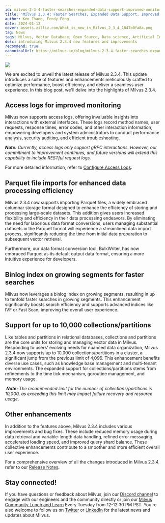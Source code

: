 ```yaml
---
id: milvus-2-3-4-faster-searches-expanded-data-support-improved-monitoring-and-more.md
title: 'Milvus 2.3.4: Faster Searches, Expanded Data Support, Improved Monitoring, and More'
author: Ken Zhang, Fendy Feng
date: 2024-01-12
cover: assets.zilliz.com/What_is_new_in_Milvus_2_3_4_1847b0fa8a.png
tag: News
tags: Milvus, Vector Database, Open Source, Data science, Artificial Intelligence, Vector Management, Vector Search
desc: introducing Milvus 2.3.4 new features and improvements
recommend: true
canonicalUrl: https://milvus.io/blog/milvus-2-3-4-faster-searches-expanded-data-support-improved-monitoring-and-more.md
---
```


![](https://assets.zilliz.com/What_is_new_in_Milvus_2_3_4_1847b0fa8a.png)


We are excited to unveil the latest release of Milvus 2.3.4. This update introduces a suite of features and enhancements meticulously crafted to optimize performance, boost efficiency, and deliver a seamless user experience. In this blog post, we'll delve into the highlights of Milvus 2.3.4. 

## Access logs for improved monitoring

Milvus now supports access logs, offering invaluable insights into interactions with external interfaces. These logs record method names, user requests, response times, error codes, and other interaction information, empowering developers and system administrators to conduct performance analysis, security auditing, and efficient troubleshooting. 

**_Note:_** _Currently, access logs only support gRPC interactions. However, our commitment to improvement continues, and future versions will extend this capability to include RESTful request logs._ 

For more detailed information, refer to [Configure Access Logs](https://milvus.io/docs/configure_access_logs.md).

## Parquet file imports for enhanced data processing efficiency

Milvus 2.3.4 now supports importing Parquet files, a widely embraced columnar storage format designed to enhance the efficiency of storing and processing large-scale datasets. This addition gives users increased flexibility and efficiency in their data processing endeavors. By eliminating the need for laborious data format conversions, users managing substantial datasets in the Parquet format will experience a streamlined data import process, significantly reducing the time from initial data preparation to subsequent vector retrieval.

Furthermore, our data format conversion tool, BulkWriter, has now embraced Parquet as its default output data format, ensuring a more intuitive experience for developers. 

## Binlog index on growing segments for faster searches

Milvus now leverages a binlog index on growing segments, resulting in up to tenfold faster searches in growing segments. This enhancement significantly boosts search efficiency and supports advanced indices like IVF or Fast Scan, improving the overall user experience.

## Support for up to 10,000 collections/partitions

Like tables and partitions in relational databases, collections and partitions are the core units for storing and managing vector data in Milvus. Responding to users' evolving needs for nuanced data organization, Milvus 2.3.4 now supports up to 10,000 collections/partitions in a cluster, a significant jump from the previous limit of 4,096. This enhancement benefits diverse use cases, such as knowledge base management and multi-tenant environments. The expanded support for collections/partitions stems from refinements to the time tick mechanism, goroutine management, and memory usage.

 **_Note:_** _The recommended limit for the number of collections/partitions is 10,000, as exceeding this limit may impact failure recovery and resource usage._

## Other enhancements 

In addition to the features above, Milvus 2.3.4 includes various improvements and bug fixes. These include reduced memory usage during data retrieval and variable-length data handling, refined error messaging, accelerated loading speed, and improved query shard balance. These collective enhancements contribute to a smoother and more efficient overall user experience.

For a comprehensive overview of all the changes introduced in Milvus 2.3.4, refer to our [Release Notes](https://milvus.io/docs/release_notes.md#v234).

## Stay connected!

If you have questions or feedback about Milvus, join our [Discord channel](https://discord.com/invite/8uyFbECzPX) to engage with our engineers and the community directly or join our [Milvus Community Lunch and Learn](https://discord.com/invite/RjNbk8RR4f) Every Tuesday from 12-12:30 PM PST. You’re also welcome to follow us on [Twitter](https://twitter.com/milvusio) or [LinkedIn](https://www.linkedin.com/company/the-milvus-project) for the latest news and updates about Milvus.
